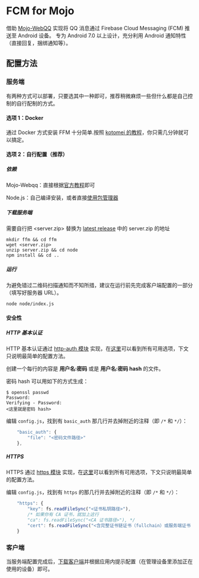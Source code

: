 # FCM for Mojo
借助 [Mojo-WebQQ](https://github.com/sjdy521/Mojo-Webqq) 实现将 QQ 消息通过 Firebase Cloud Messaging (FCM) 推送至 Android 设备。
专为 Android 7.0 以上设计，充分利用 Android 通知特性（直接回复，捆绑通知等）。

## 配置方法

### 服务端

有两种方式可以部署，只要选其中一种即可，推荐稍微麻烦一些但什么都是自己控制的自行配制的方式。

#### 选项 1：Docker
通过 Docker 方式安装 FFM 十分简单.按照 [kotomei 的教程](https://github.com/kotomei/fcm-for-mojo/blob/master/README.md)，你只需几分钟就可以搞定。

#### 选项 2：自行配置（推荐）

##### 依赖

Mojo-Webqq：直接根据[官方教程](https://github.com/sjdy521/Mojo-Webqq#安装方法)即可

Node.js：自己编译安装，或者直接[使用包管理器](https://nodejs.org/en/download/package-manager)

##### 下载服务端

需要自行把 <server.zip> 替换为 [latest release](https://github.com/RikkaW/FCM-for-Mojo/releases/latest) 中的 server.zip 的地址


```Shell
mkdir ffm && cd ffm
wget <server.zip>
unzip server.zip && cd node
npm install && cd ..
```

##### 运行

为避免错过二维码扫描通知而不知所措，建议在运行前先完成客户端配置的一部分（填写好服务器 URL）。

```Shell
node node/index.js
```

#### 安全性

##### HTTP 基本认证

HTTP 基本认证通过 [http-auth 模块](https://github.com/http-auth/http-auth) 实现，在[这里](https://github.com/http-auth/http-auth#configurations)可以看到所有可用选项，下文只说明最简单的配置方法。

创建一个每行的内容是 **用户名:密码** 或是 **用户名:密码 hash** 的文件。

密码 hash 可以用如下的方式生成：

```Shell
$ openssl passwd
Password:
Verifying - Password:
<这里就是密码 hash>
```

编辑 ```config.js```，找到有 ```basic_auth``` 那几行并去掉附近的注释（即 ```/*``` 和 ```*/```）：
```js
	"basic_auth": {
		"file": "<密码文件路径>"
	},
```

##### HTTPS

HTTPS 通过 [https 模块](https://nodejs.org/dist/latest/docs/api/https.html) 实现，在[这里](https://nodejs.org/dist/latest/docs/api/tls.html#tls_tls_createsecurecontext_options)可以看到所有可用选项，下文只说明最简单的配置方法。

编辑 ```config.js```，找到有 ```https``` 的那几行并去掉附近的注释（即 ```/*``` 和 ```*/```）：
```js
	"https": {
		"key": fs.readFileSync("<证书私钥路径>"),
		/* 如果你有 CA 证书，就加上这行
		"ca": fs.readFileSync("<CA 证书路径>"), */
		"cert": fs.readFileSync("<含完整证书链证书（fullchain）或服务端证书（server cert）的路径>")
	}
```

### 客户端

当服务端配置完成后，[下载客户端](https://github.com/RikkaW/FCM-for-Mojo/releases)并根据应用内提示配置（在管理设备里添加正在使用的设备）即可。
